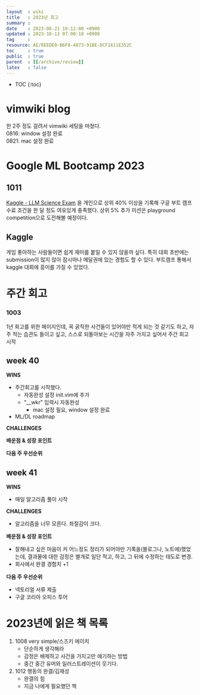 ```yaml
---
layout  : wiki
title   : 2023년 회고
summary : 
date    : 2023-08-21 10:12:00 +0900
updated : 2023-10-13 07:00:10 +0900
tag     : 
resource: AE/8EEDE0-B6F8-4873-91BE-0CF1611E352C
toc     : true
public  : true
parent  : [[/archive/review]]
latex   : false
---
```

* TOC
{:toc}

# vimwiki blog
한 2주 정도 걸려서 vimwiki 세팅을 마쳤다.  
0816: window 설정 완료  
0821: mac 설정 완료

# Google ML Bootcamp 2023
## 1011
[Kaggle - LLM Science Exam](https://www.kaggle.com/competitions/kaggle-llm-science-exam) 을 개인으로 상위 40% 이상을 기록해 구글 부트 캠프 수료 조건을 한 달 정도 여유있게 충족했다. 상위 5% 추가 미션은 playground competition으로 도전해볼 예정이다.
## Kaggle
게임 좋아하는 사람들이면 쉽게 재미를 붙일 수 있지 않을까 싶다. 특히 대회 초반에는 submission이 많지 않아 잠시마나 메달권에 있는 경험도 할 수 있다. 부트캠프 통해서 kaggle 대회에 흥미를 가질 수 있었다.

# 주간 회고
### 1003
1년 회고를 위한 페이지인데, 꼭 굵직한 사건들이 있어야만 적게 되는 것 같기도 하고, 자주 적는 습관도 들이고 싶고, 스스로 되돌아보는 시간을 자주 가지고 싶어서 주간 회고 시작

## week 40
**WINS**
- 주간회고를 시작했다.
    - 자동완성 설정 init.vim에 추가
    - "__wkr" 입력시 자동완성
		- mac 설정 필요, window 설정 완료 
- ML/DL roadmap

**CHALLENGES**

**배운점 & 성장 포인트**

**다음 주 우선순위**

## week 41
**WINS**
- 매일 알고리즘 풀이 시작

**CHALLENGES**
- 알고리즘을 너무 모른다. 좌절감이 크다.

**배운점 & 성장 포인트**
- 잘해내고 싶은 마음이 커 어느정도 정리가 되어야만 기록을(블로그나, 노트에)했었는데, 결과물에 대한 감정은 별개로 일단 적고, 하고, 그 뒤에 수정하는 태도로 변경.
- 회사에서 완결 경험치 +1

**다음 주 우선순위** 
- 넥토리얼 서류 제출
- 구글 코리아 오피스 투어


# 2023년에 읽은 책 목록
1. 1008 very simple/스즈키 에이치
	- 단순하게 생각해라
	- 감정은 배제하고 사건을 가지고만 얘기하는 방법
	- 중간 중간 유머와 일러스트레이션이 웃기다.
2. 1012 행동의 완결/김재성
    - 완결의 힘
    - 지금 나에게 필요했던 책

